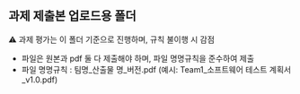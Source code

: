 ## 과제 제출본 업로드용 폴더
⚠️ 과제 평가는 이 폴더 기준으로 진행하며, 규칙 불이행 시 감점
* 파일은 원본과 pdf 둘 다 제출해야 하며, 파일 명명규칙을 준수하여 제출
* 파일 명명규칙 : 팀명_산출물 명_버전.pdf (예시: Team1_소프트웨어 테스트 계획서_v1.0.pdf)
